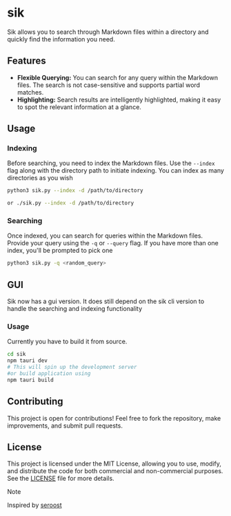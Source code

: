 # sik

Sik allows you to search through Markdown files within a directory and quickly find the information you need.


## Features
- **Flexible Querying:** You can search for any query within the Markdown files. The search is not case-sensitive and supports partial word matches.
- **Highlighting:** Search results are intelligently highlighted, making it easy to spot the relevant information at a glance.

## Usage

### Indexing
Before searching, you need to index the Markdown files. Use the `--index` flag along with the directory path to initiate indexing.
You can index as many directories as you wish

```bash
python3 sik.py --index -d /path/to/directory

or ./sik.py --index -d /path/to/directory
```

### Searching
Once indexed, you can search for queries within the Markdown files. Provide your query using the `-q` or `--query` flag.
If you have more than one index, you'll be prompted to pick one
```bash
python3 sik.py -q <random_query>
```

## GUI

Sik now has a gui version.
It does still depend on the sik cli version to handle the searching and indexing functionality

### Usage
Currently you have to build it from source.

```sh
cd sik
npm tauri dev
# This will spin up the development server
#or build application using
npm tauri build
```


## Contributing
This project is open for contributions!
Feel free to fork the repository, make improvements, and submit pull requests.

## License
This project is licensed under the MIT License, allowing you to use, modify, and distribute the code for both commercial and non-commercial purposes. See the [LICENSE](./LICENSE) file for more details.


> [!NOTE]
>
> Inspired by [seroost](https://github.com/tsoding/seroost)
